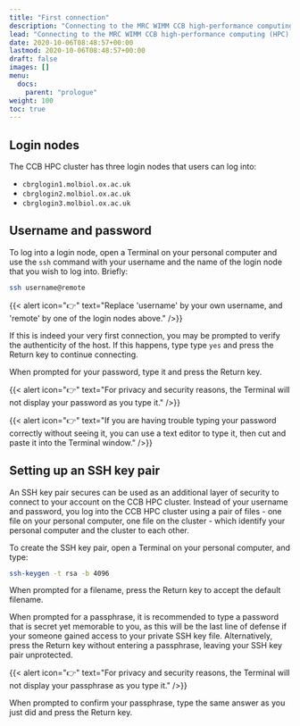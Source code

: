 ```yaml
---
title: "First connection"
description: "Connecting to the MRC WIMM CCB high-performance computing (HPC) cluster for the first time."
lead: "Connecting to the MRC WIMM CCB high-performance computing (HPC) cluster for the first time."
date: 2020-10-06T08:48:57+00:00
lastmod: 2020-10-06T08:48:57+00:00
draft: false
images: []
menu:
  docs:
    parent: "prologue"
weight: 100
toc: true
---
```


## Login nodes

The CCB HPC cluster has three login nodes that users can log into:

- `cbrglogin1.molbiol.ox.ac.uk`
- `cbrglogin2.molbiol.ox.ac.uk`
- `cbrglogin3.molbiol.ox.ac.uk`

## Username and password

To log into a login node, open a Terminal on your personal computer and use the `ssh`
command with your username and the name of the login node that you wish to log
into.
Briefly:

```bash
ssh username@remote
```

{{< alert icon="👉" text="Replace 'username' by your own username, and 'remote' by one of the login nodes above." />}}

If this is indeed your very first connection, you may be prompted to verify the authenticity of the host.
If this happens, type type `yes` and press the Return key to continue connecting.

When prompted for your password, type it and press the Return key.

{{< alert icon="👉" text="For privacy and security reasons, the Terminal will not display your password as you type it." />}}

{{< alert icon="👉" text="If you are having trouble typing your password correctly without seeing it, you can use a text editor to type it, then cut and paste it into the Terminal window." />}}

## Setting up an SSH key pair

An SSH key pair secures can be used as an additional layer of security to connect
to your account on the CCB HPC cluster.
Instead of your username and password, you log into the CCB HPC cluster using
a pair of files - one file on your personal computer, one file on the cluster -
which identify your personal computer and the cluster to each other.

To create the SSH key pair, open a Terminal on your personal computer, and type:

```bash
ssh-keygen -t rsa -b 4096
```

When prompted for a filename, press the Return key to accept the default filename.

When prompted for a passphrase, it is recommended to type a password that is
secret yet memorable to you, as this will be the last line of defense if your
someone gained access to your private SSH key file.
Alternatively, press the Return key without entering a passphrase, leaving your
SSH key pair unprotected.

{{< alert icon="👉" text="For privacy and security reasons, the Terminal will not display your passphrase as you type it." />}}

When prompted to confirm your passphrase, type the same answer as you just did and press the Return key.
